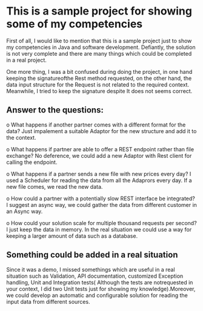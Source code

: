 # This is a sample project for showing some of my competencies
First of all, I would like to mention that this is a sample project just to show my competencies in Java and software development.
 Defiantly, the solution is not very complete and there are many things which could be completed in a real project.
 
 One more thing, I was a bit confused during doing the project, in one hand keeping the signatureofthe Rest method requested, on the other hand, the data input structure for the Request is not related to the required context. 
 Meanwhile, I tried to keep the signature despite It does not seems correct.   
 
## Answer to the questions:
o What happens if another partner comes with a different format for the data?
 Just impalement a suitable Adaptor for the new structure and add it to the context.
 
o What happens if partner are able to offer a REST endpoint rather than file
exchange? No deference, we could add a new Adaptor with Rest client for calling the endpoint.

o What happens if a partner sends a new file with new prices every day?
I  used a  Scheduler for reading the data from all the Adaprors every day. If a new file comes, we read the new data.

o How could a partner with a potentially slow REST interface be integrated? I suggest an async way, we could gather the data from different customer in an Async way.

o How could your solution scale for multiple thousand requests per second? I just keep the data in memory. In the real situation we could use a way for keeping a larger amount of  data such as a database.

## Something could be added in a real situation
Since it was a demo, I missed somethings which are useful in a  real situation such as Validation, API documentation, customized Exception handling, Unit and Integration tests( Although the tests are notrequested in your context, I did two  Unit tests just for showing my knowledge).Moreover,  we could develop an automatic and configurable solution for reading the input data from different sources.  